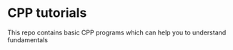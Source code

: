 # CPP tutorials
 This repo contains basic CPP programs which can help you to understand fundamentals 
